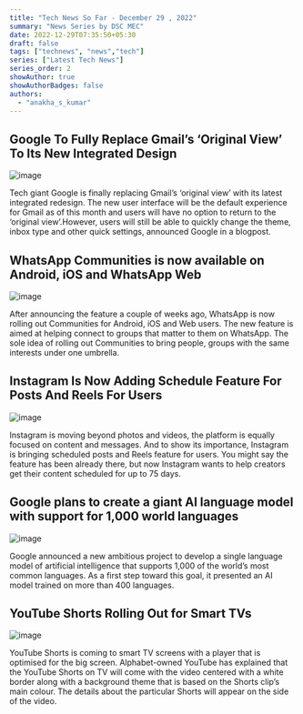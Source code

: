 ```yaml
---
title: "Tech News So Far - December 29 , 2022"
summary: "News Series by DSC MEC"
date: 2022-12-29T07:35:50+05:30
draft: false
tags: ["technews", "news","tech"]
series: ["Latest Tech News"]
series_order: 2
showAuthor: true
showAuthorBadges: false
authors:
  - "anakha_s_kumar"
---
```


## Google To Fully Replace Gmail’s ‘Original View’ To Its New Integrated Design

![image](https://user-images.githubusercontent.com/93505829/209894782-0f5e786e-df7c-46ee-9045-112bd736721a.png)

Tech giant Google is finally replacing Gmail’s ‘original view’ with its latest integrated redesign. The new user interface will be the default experience for Gmail as of this month and users will have no option to return to the ‘original view’.However, users will still be able to quickly change the theme, inbox type and other quick settings, announced Google in a blogpost.

## WhatsApp Communities is now available on Android, iOS and WhatsApp Web

![image](https://user-images.githubusercontent.com/93505829/209894820-942da097-8a63-4ff0-8ea0-31e78e21c1ea.png)

After announcing the feature a couple of weeks ago, WhatsApp is now rolling out Communities for Android, iOS and Web users. The new feature is aimed at helping connect to groups that matter to them on WhatsApp. The sole idea of rolling out Communities to bring people, groups with the same interests under one umbrella.

## Instagram Is Now Adding Schedule Feature For Posts And Reels For Users

![image](https://user-images.githubusercontent.com/93505829/209894834-4be67700-1f84-44c4-8ef2-11826f003dc2.png)

Instagram is moving beyond photos and videos, the platform is equally focused on content and messages. And to show its importance, Instagram is bringing scheduled posts and Reels feature for users. You might say the feature has been already there, but now Instagram wants to help creators get their content scheduled for up to 75 days.

## Google plans to create a giant AI language model with support for 1,000 world languages

![image](https://user-images.githubusercontent.com/93505829/209894946-466c0835-381f-4b8f-a581-dbb1a5b85820.png)

Google announced a new ambitious project to develop a single language model of artificial intelligence that supports 1,000 of the world’s most common languages. As a first step toward this goal, it presented an AI model trained on more than 400 languages.

## YouTube Shorts Rolling Out for Smart TVs

![image](https://user-images.githubusercontent.com/93505829/209894979-efe700e9-1864-4bab-bc7e-1b03283f6e9c.png)

YouTube Shorts is coming to smart TV screens with a player that is optimised for the big screen. Alphabet-owned YouTube has explained that the YouTube Shorts on TV will come with the video centered with a white border along with a background theme that is based on the Shorts clip’s main colour. The details about the particular Shorts will appear on the side of the video.
